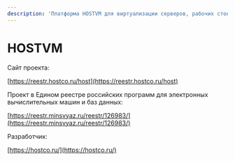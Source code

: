 ```yaml
---
description: 'Платформа HOSTVM для виртуализации серверов, рабочих столов и приложений'
---
```


# HOSTVM

Сайт проекта:‌

​[https://reestr.hostco.ru/host](https://reestr.hostco.ru/host)​‌

Проект в Едином реестре российских программ для электронных вычислительных машин и баз данных:‌

​[https://reestr.minsvyaz.ru/reestr/126983/](https://reestr.minsvyaz.ru/reestr/126983/)​‌

Разработчик:‌

​[https://hostco.ru/](https://hostco.ru/)​  


